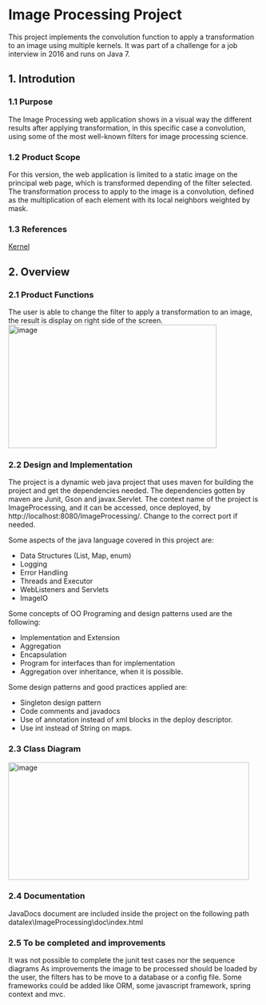 # Image Processing Project

This project implements the convolution function to apply a transformation to an image using multiple kernels. It was part of a challenge for a job interview in 2016 and runs on Java 7. 

## 1. Introdution
### 1.1 Purpose
The Image Processing web application shows in a visual way the different results after applying transformation, in this specific case a convolution, using some of the most well-known filters for image processing science.

### 1.2 Product Scope
For this version, the web application is limited to a static image on the principal web page, which is transformed depending of the filter selected. The transformation process to apply to the image is a convolution, defined as the multiplication of each element with its local neighbors weighted by mask. 

### 1.3 References
[Kernel](https://en.wikipedia.org/wiki/Kernel_)

## 2. Overview
### 2.1 Product Functions
The user is able to change the filter to apply a transformation to an image, the result is display on right side of the screen. 
<img width="417" height="247" alt="image" src="https://github.com/user-attachments/assets/22a6a5e4-81e9-47b2-8431-5966aa902bac" />

### 2.2 Design and Implementation
The project is a dynamic web java project that uses maven for building the project and get the dependencies needed. The dependencies gotten by maven are Junit, Gson and javax.Servlet.
The context name of the project is ImageProcessing, and it can be accessed, once deployed, by http://localhost:8080/ImageProcessing/. Change to the correct port if needed.

Some aspects of the java language covered in this project are:
- Data Structures (List, Map, enum)
- Logging
- Error Handling
- Threads and Executor
- WebListeners and Servlets
- ImageIO

Some concepts of OO Programing and design patterns used are the following:
- Implementation and Extension
- Aggregation
- Encapsulation
- Program for interfaces than for implementation
- Aggregation over inheritance, when it is possible.

Some design patterns and good practices applied are:
- Singleton design pattern
- Code comments and javadocs
- Use of annotation instead of xml blocks in the deploy descriptor.
- Use int instead of String on maps.

### 2.3 Class Diagram
<img width="482" height="235" alt="image" src="https://github.com/user-attachments/assets/6633a58d-c8c5-484a-a84a-67a494211026" />

### 2.4 Documentation
JavaDocs document are included inside the project on the following path datalex\ImageProcessing\doc\index.html 

### 2.5 To be completed and improvements
It was not possible to complete the junit test cases nor the sequence diagrams
As improvements the image to be processed should be loaded by the user, the filters has to be move to a database or a config file. Some frameworks could be added like ORM, some javascript framework, spring context and mvc.








